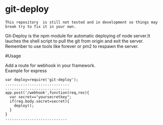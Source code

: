 # git-deploy

    This repository  is still not tested and in development so things may break try to fix it in your own. 
Git-Deploy  is the npm module for automatic deploying of node server.It lauches the shell script to pull the git from origin and exit the server. Remember to use tools like forever or pm2 to respawn the server.

#Usage

Add a route for webhook in your framework.  
Example for express

    var deploy=require('git-deploy');
    .............................
    .............................
    app.post('/webhook',function(req,res){
      var secret=="yoursecretkey";
      if(req.body.secret=secret){
        deploy();
      }
    }
    ............................
